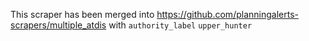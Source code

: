 This scraper has been merged into https://github.com/planningalerts-scrapers/multiple_atdis
with `authority_label` `upper_hunter`
